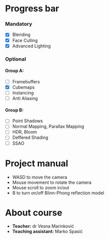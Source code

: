 # Progress bar

### Mandatory

- [x] Blending
- [x] Face Culling
- [x] Advanced Lighting

### Optional

#### Group A:

- [ ] Framebuffers
- [x] Cubemaps
- [ ] Instancing
- [ ] Anti Aliasing

#### Group B:

- [ ] Point Shadows
- [ ] Normal Mapping, Parallax Mapping
- [ ] HDR, Bloom
- [ ] Deffered Shading
- [ ] SSAO

# Project manual

- WASD to move the camera
- Mouse movement to rotate the camera
- Mouse scroll to zoom in/out
- B to turn on/off Blinn-Phong reflection model

# About course

- **Teacher:** dr Vesna Marinković
- **Teaching assistant:** Marko Spasić